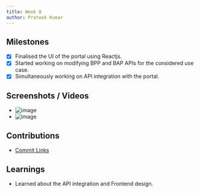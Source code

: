 ```yaml
---
title: Week 8
author: Prateek Kumar
---
```


## Milestones

- [x] Finalised the UI of the portal using Reactjs.
- [x] Started working on modifying BPP and BAP APIs for the considered use case.
- [x] Simultaneously working on API integration with the portal.

## Screenshots / Videos

- ![image](https://github.com/PrateekUp/C4GT23-DiscoveryServices/assets/88340022/03d8daf5-0407-40db-a533-4c09a9b4dc6a)
- ![image](https://github.com/PrateekUp/C4GT23-DiscoveryServices/assets/88340022/87221831-a04f-4ed8-aedf-7f909847c583)

## Contributions

- [Commit Links](https://github.com/PrateekUp/C4GT23-DiscoveryServices/commit/e3cbbd3be5d677d3b5ca6f8137c1560a4a2fcab1)

## Learnings

- Learned about the API integration and Frontend design.
